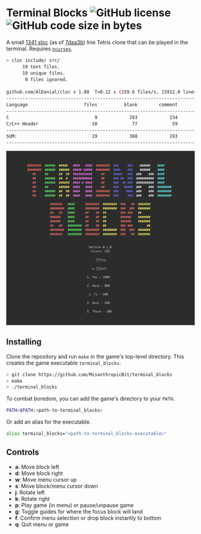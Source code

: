 # Terminal Blocks ![GitHub license](https://img.shields.io/badge/license-MIT-blue.svg) ![GitHub code size in bytes](https://img.shields.io/github/languages/code-size/MisanthropicBit/terminal_blocks.svg)

A small [1341 sloc](https://github.com/AlDanial/cloc) (as of
[7daa3b](https://github.com/MisanthropicBit/terminal_blocks/tree/7daa3b236390c85dcee6ac840a5649dfa9fc9b98))
line Tetris clone that can be played in the terminal. Requires
[`ncurses`](https://en.wikipedia.org/wiki/Ncurses).

```bash
> cloc include/ src/
      19 text files.
      19 unique files.
       0 files ignored.

github.com/AlDanial/cloc v 1.80  T=0.12 s (159.6 files/s, 15912.0 lines/s)
-------------------------------------------------------------------------------
Language                     files          blank        comment           code
-------------------------------------------------------------------------------
C                                9            283            134           1088
C/C++ Header                    10             77             59            253
-------------------------------------------------------------------------------
SUM:                            19            360            193           1341
-------------------------------------------------------------------------------
```

![The game in action](/game.gif)

## Installing

Clone the repository and run `make` in the game's top-level directory. This
creates the game executable `terminal_blocks`.

```bash
> git clone https://github.com/MisanthropicBit/terminal_blocks
> make
> ./terminal_blocks
```

To combat boredom, you can add the game's directory to your `PATH`.

```bash
PATH=$PATH:<path-to-terminal_blocks>
```

Or add an alias for the executable.

```bash
alias terminal_blocks="<path-to-terminal_blocks-executable>"
```

## Controls

* **a**: Move block left
* **d**: Move block right
* **w**: Move menu cursor up
* **s**: Move block/menu cursor down
* **j**: Rotate left
* **k**: Rotate right
* **p**: Play game (in menu) or pause/unpause game
* **g**: Toggle guides for where the focus block will land
* **f**: Confirm menu selection or drop block instantly to bottom
* **q**: Quit menu or game

